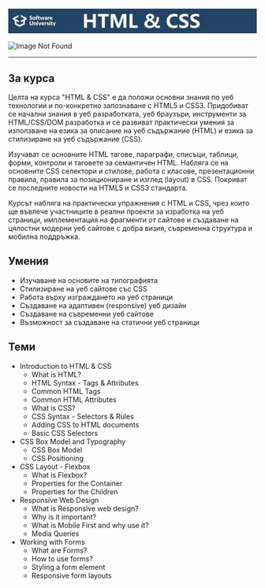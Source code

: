 ![HTML & CSS](https://github.com/ivan9paunov/SoftUni-Software-Engineering/blob/main/HTML-&-CSS/headerIMG.jpg)

![Image Not Found](https://github.com/ivan9paunov/SoftUni-Software-Engineering/blob/main/HTML-%26-CSS/HTML-%26-CSS%20-%20September%202024%20-%20Certificate.jpeg
)

---

## За курса

Целта на курса "HTML & CSS" е да положи основни знания по уеб технологии и по-конкретно запознаване с HTML5 и CSS3. Придобиват се начални знания в уеб разработката, уеб браузъри, инструменти за HTML/CSS/DOM разработка и се развиват практически умения за използване на езика за описание на уеб съдържание (HTML) и езика за стилизиране на уеб съдържание (CSS).

Изучават се основните HTML тагове, параграфи, списъци, таблици, форми, контроли и таговете за семантичен HTML. Набляга се на основните CSS селектори и стилове, работа с класове, презентационни правила, правила за позициониране и изглед (layout) в CSS. Покриват се последните новости на HTML5 и CSS3 стандарта.

Курсът набляга на практически упражнения с HTML и CSS, чрез които ще въвлече участниците в реални проекти за изработка на уеб страници, имплементация на фрагменти от сайтове и създаване на цялостни модерни уеб сайтове с добра визия, съвременна структура и мобилна поддръжка.

## Умения

- Изучаване на основите на типографията
- Стилизиране на уеб сайтове със CSS
- Работа върху изграждането на уеб страници
- Създаване на адаптивен (responsive) уеб дизайн
- Създаване на съвременни уеб сайтове
- Възможност за създаване на статични уеб страници

## Теми

* Introduction to HTML & CSS 
    * What is HTML?
    * HTML Syntax - Tags & Attributes
    * Common HTML Tags
    * Common HTML Attributes
    * What is CSS?
    * CSS Syntax - Selectors & Rules
    * Adding CSS to HTML documents
    * Basic CSS Selectors
* CSS Box Model and Typography
    * CSS Box Model
    * CSS Positioning
* CSS Layout - Flexbox
    * What is Flexbox?
    * Properties for the Container
    * Properties for the Children
* Responsive Web Design 
    * What is Responsive web design?
    * Why is it important?
    * What is Mobile First and why use it?
    * Media Queries
* Working with Forms
    * What are Forms?
    * How to use forms?
    * Styling a form element
    * Responsive form layouts

